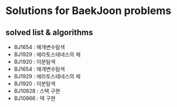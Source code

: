 # Solutions for BaekJoon problems

## solved list & algorithms

* BJ1654 : 매개변수탐색
* BJ1929 : 에라토스테네스의 체
* BJ1920 : 이분탐색
* BJ1654 : 매개변수탐색
* BJ1929 : 에라토스테네스의 체
* BJ1920 : 이분탐색
* BJ10828 : 스택 구현
* BJ10866 : 덱 구현
